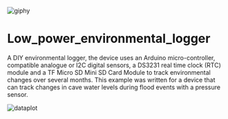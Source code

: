 ![giphy](https://user-images.githubusercontent.com/30509293/111904207-8f7e7680-8a3d-11eb-8e83-f6b606babc5d.gif)
# Low_power_environmental_logger
A DIY environmental logger, the device uses an Arduino micro-controller, compatible analogue or I2C digital sensors, a DS3231 real time clock (RTC) module and a TF Micro SD Mini SD Card Module to track environmental changes over several months. This example was written for a device that can track changes in cave water levels during flood events with a pressure sensor. 

![dataplot](https://user-images.githubusercontent.com/30509293/111068346-55065e00-84c0-11eb-9352-3f0db668aa3b.png)
